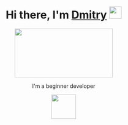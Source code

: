 <h1 align="center">Hi there, I'm <a href="https://t.me/hypoqrite" target="_blank">Dmitry</a> 
<img src="https://github.com/blackcater/blackcater/raw/main/images/Hi.gif" height="32"/></h1>
<div align="center">
    <img align="center" src="https://github.com/blackcater/blackcater/raw/main/images/banner.gif" width="256" height="128" /></h1>
    <p>I'm a beginner developer</p>
    <a href="https://github.com/tester0521/" height="64"><img src="https://github.com/blackcater/blackcater/raw/main/images/social-github.svg" height='64' /></a>
</div>


